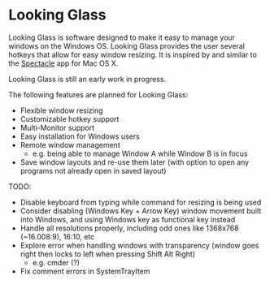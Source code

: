 # Looking Glass
Looking Glass is software designed to make it easy to manage your windows on the Windows OS.
Looking Glass provides the user several hotkeys that allow for easy window resizing. It is inspired by and similar to the [Spectacle](https://github.com/eczarny/spectacle) app for Mac OS X.

Looking Glass is still an early work in progress.

The following features are planned for Looking Glass:
* Flexible window resizing
* Customizable hotkey support
* Multi-Monitor support
* Easy installation for Windows users
* Remote window management
  * e.g. being able to manage Window A while Window B is in focus
* Save window layouts and re-use them later (with option to open any programs not already open in saved layout)

TODO:
* Disable keyboard from typing while command for resizing is being used
* Consider disabling (Windows Key + Arrow Key) window movement built into Windows, and using Windows key as functional key instead
* Handle all resolutions properly, including odd ones like 1368x768 (~16.008:9), 16:10, etc
* Explore error when handling windows with transparency (window goes right then locks to left when pressing Shift Alt Right)
  * e.g. cmder (?)
* Fix comment errors in SystemTrayItem
